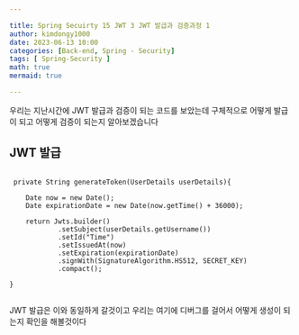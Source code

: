 ```yaml
---

title: Spring Secuirty 15 JWT 3 JWT 발급과 검증과정 1
author: kimdongy1000
date: 2023-06-13 10:00
categories: [Back-end, Spring - Security]
tags: [ Spring-Security ]
math: true
mermaid: true

---
```


우리는 지난시간에 JWT 발급과 검증이 되는 코드를 보았는데 구체적으로 어떻게 발급이 되고 어떻게 검증이 되는지 알아보겠습니다 

## JWT 발급 

```

 private String generateToken(UserDetails userDetails){

    Date now = new Date();
    Date expirationDate = new Date(now.getTime() + 36000);

    return Jwts.builder()
            .setSubject(userDetails.getUsername())
            .setId("Time")
            .setIssuedAt(now)
            .setExpiration(expirationDate)
            .signWith(SignatureAlgorithm.HS512, SECRET_KEY)
            .compact();

}


```

JWT 발급은 이와 동일하게 갈것이고 우리는 여기에 디버그를 걸어서 어떻게 생성이 되는지 확인을 해볼것이다 

